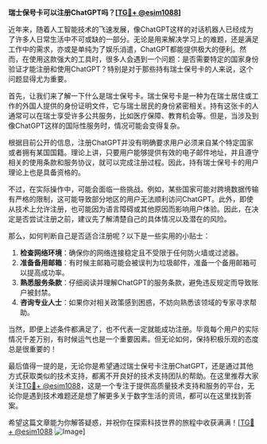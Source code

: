 **瑞士保号卡可以注册ChatGPT吗？[[TG💪+ @esim1088](https://t.me/s/esim1088)]**

近年来，随着人工智能技术的飞速发展，像ChatGPT这样的对话机器人已经成为了许多人日常生活中不可或缺的一部分。无论是用来解决学习上的难题，还是满足工作中的需求，亦或是单纯为了娱乐消遣，ChatGPT都能提供极大的便利。然而，在使用这款强大的工具时，很多人会遇到一个问题：是否需要特定的国家身份验证才能注册和使用ChatGPT？特别是对于那些持有瑞士保号卡的人来说，这个问题显得尤为重要。

首先，让我们来了解一下什么是瑞士保号卡。瑞士保号卡是一种为在瑞士居住或工作的外国人提供的身份证明文件，它与瑞士居民的身份紧密相关。持有这张卡的人通常可以在瑞士享受许多公共服务，比如医疗保障、教育机会等。但是，当涉及到像ChatGPT这样的国际性服务时，情况可能会变得复杂。

根据目前公开的信息，注册ChatGPT并没有明确要求用户必须来自某个特定国家或者拥有某国国籍。理论上讲，只要用户能够提供有效的电子邮件地址，并且遵守相关的使用条款和服务协议，就可以完成注册过程。因此，持有瑞士保号卡的用户理论上也是具备资格的。

不过，在实际操作中，可能会面临一些挑战。例如，某些国家可能对跨境数据传输有严格的限制，这可能导致部分地区的用户无法顺利访问ChatGPT。此外，即使从技术上允许注册，也可能因为语言障碍或其他原因而影响用户体验。因此，在决定是否尝试注册之前，建议先了解清楚自己的具体情况以及潜在的风险。

那么，如何判断自己是否适合注册呢？以下是一些实用的小贴士：

1. **检查网络环境**：确保你的网络连接稳定且不受限于任何防火墙或过滤器。
2. **准备备用邮箱**：有时候主邮箱可能会被误判为垃圾邮件，准备一个备用邮箱可以提高成功率。
3. **熟悉服务条款**：仔细阅读并理解ChatGPT的服务条款，避免违反规定而导致账户被封禁。
4. **咨询专业人士**：如果你对相关政策感到困惑，不妨向熟悉该领域的专家寻求帮助。

当然，即便上述条件都满足了，也不代表一定就能成功注册。毕竟每个用户的实际情况千差万别，有时候运气也是一个重要因素。但无论如何，保持积极乐观的态度总是很重要的！

最后值得一提的是，无论你是希望通过瑞士保号卡注册ChatGPT，还是通过其他方式获取类似的技术支持，都离不开良好的技术支持团队的帮助。在这里推荐大家关注[TG💪+ @esim1088](https://t.me/s/esim1088)，这是一个专注于提供高质量技术支持和服务的平台，无论你是遇到技术难题还是想了解更多关于数字生活的资讯，都可以在这里找到答案。

希望这篇文章能为你解答疑惑，并祝你在探索科技世界的旅程中收获满满！[[TG💪+ @esim1088](https://t.me/s/esim1088) ![Image](https://i.postimg.cc/4NQfJmqS/Snipaste-2025-05-13-00-14-12.png)]